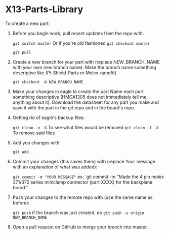 # X13-Parts-Library

To create a new part:
1. Before you begin work, pull recent updates from the repo with:

	`git switch master`
	Or if you're old fashioned `git checkout master`

	`git pull`

2. Create a new branch for your part with (replace NEW_BRANCH_NAME with your own _new_ branch name):
	Make the branch name something descriptive like (Pi-Shield-Parts or Molex-nanofit)

	`git checkout -b NEW_BRANCH_NAME`

3. Make your changes in eagle to create the part
	Name each part something descriptive (HMCA1305 does not immediately tell me anything about it).
	Download the datasheet for any part you make and save it with the part in the git repo and in the board's repo.

4. Getting rid of eagle's backup files:

	`git clean -n -X`  To see what files would be removed
	`git clean -f -X`  To remove said files

5. Add you changes with:

	`git add .`

6. Commit your changes (this saves them) with (replace Your message with an explanation of what was added):

	`git commit -m "YOUR MESSAGE"`
	ex: `git commit -m "Made the 4 pin molex 371/372 series miniclamp connector (part XXXX) for the backplane board."

7. Push your changes to the remote repo with (use the same name as before):

	`git push`
	if the branch was just created, do `git push -u origin NEW_BRANCH_NAME`
	
8. Open a pull request on GitHub to merge your branch into master.
